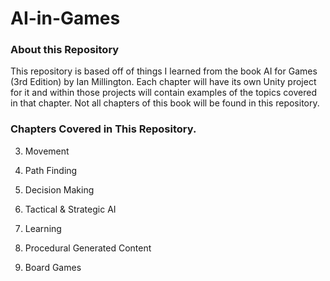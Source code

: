# AI-in-Games

### About this Repository
This repository is based off of things I learned from the book AI for Games (3rd Edition) by Ian Millington. Each chapter will have its own Unity project for it and within those projects will contain examples of the topics covered in that chapter. Not all chapters of this book will be found in this repository.

### Chapters Covered in This Repository.

3) Movement

4) Path Finding

5) Decision Making

6) Tactical & Strategic AI

7) Learning

8) Procedural Generated Content

9) Board Games